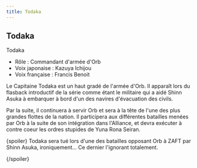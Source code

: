 ```yaml
---
title: Todaka
---
```


Todaka
------

Todaka


- Rôle : Commandant d'armée d'Orb  
- Voix japonaise : Kazuya Ichijou  
- Voix française : Francis Benoit


Le Capitaine Todaka est un haut gradé de l'armée d'Orb. Il apparaît lors du flasback introductif de la série comme étant le militaire qui a aidé Shinn Asuka à embarquer à bord d'un des navires d'évacuation des civils.


Par la suite, il continuera à servir Orb et sera à la tête de l'une des plus grandes flottes de la nation. Il participera aux différentes batailles menées par Orb à la suite de son intégration dans l'Alliance, et devra exécuter à contre coeur les ordres stupides de Yuna Rona Seiran.


{spoiler}
Todaka sera tué lors d'une des batailles opposant Orb à ZAFT par Shinn Asuka, ironiquement... Ce dernier l'ignorant totalement.


{/spoiler}